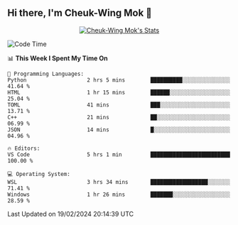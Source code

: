 ## Hi there, I'm Cheuk-Wing Mok 👋

<!--
**mozro0327/mozro0327** is a ✨ _special_ ✨ repository because its `README.md` (this file) appears on your GitHub profile.

Here are some ideas to get you started:

- 🔭 I’m currently working on ...
- 🌱 I’m currently learning ...
- 👯 I’m looking to collaborate on ...
- 🤔 I’m looking for help with ...
- 💬 Ask me about ...
- 📫 How to reach me: ...
- 😄 Pronouns: ...
- ⚡ Fun fact: ...
-->

<p align="center">
  <a href="https://github.com/mozro0327" class="rich-diff-level-one">
    <img src="https://github-readme-stats.vercel.app/api?username=mozro0327&title_color=333&text_color=777" alt="Cheuk-Wing Mok's Stats" >
    <!-- &hide=issues
    <img src="https://github-readme-stats.vercel.app/api?username=mozro0327&hide=issues&title_color=333&text_color=777" alt="Cheuk-Wing Mok's Stats" >
    -->
  </a>
</p>

<!--START_SECTION:waka-->
![Code Time](http://img.shields.io/badge/Code%20Time-2%2C321%20hrs%2038%20mins-blue)

📊 **This Week I Spent My Time On** 

```text
💬 Programming Languages: 
Python                   2 hrs 5 mins        ██████████░░░░░░░░░░░░░░░   41.64 % 
HTML                     1 hr 15 mins        ██████░░░░░░░░░░░░░░░░░░░   25.04 % 
TOML                     41 mins             ███░░░░░░░░░░░░░░░░░░░░░░   13.71 % 
C++                      21 mins             ██░░░░░░░░░░░░░░░░░░░░░░░   06.99 % 
JSON                     14 mins             █░░░░░░░░░░░░░░░░░░░░░░░░   04.96 % 

🔥 Editors: 
VS Code                  5 hrs 1 min         █████████████████████████   100.00 % 

💻 Operating System: 
WSL                      3 hrs 34 mins       ██████████████████░░░░░░░   71.41 % 
Windows                  1 hr 26 mins        ███████░░░░░░░░░░░░░░░░░░   28.59 % 
```


 Last Updated on 19/02/2024 20:14:39 UTC
<!--END_SECTION:waka-->
